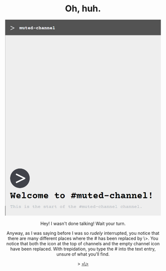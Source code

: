 <!DOCTYPE html>
<html>
<link rel="stylesheet" href="readme.css">
  <h1 align=center>Oh, huh.</h1>
  </head>
  <body>
   <div align=center><img src="https://github.com/Fungustober/HS-Chat-Theme/blob/main/images%20for%20the%20funny%20readme%20thing/example4.png?raw=true" alt="Channels">
     <p>Hey! I wasn't done talking! Wait your turn.</p> 
     <p>Anyway, as I was saying before I was so <i>rudely</i> interrupted, you notice that there are many different places where the # has been replaced by \>. You notice that both the icon at the top of channels and the empty channel icon have been replaced. With trepidation, you type the # into the text entry, unsure of what you'll find.</p>
	 <p>> <a href="https://github.com/Fungustober/HS-Chat-Theme/blob/main/page5.md">=\></a></p>
   </div>
  </body>
